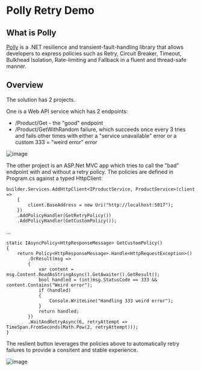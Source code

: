 # Polly Retry Demo


## What is Polly
[Polly](https://github.com/App-vNext/Polly) is a .NET resilience and transient-fault-handling library that allows developers to express policies such as Retry, Circuit Breaker, Timeout, Bulkhead Isolation, Rate-limiting and Fallback in a fluent and thread-safe manner.

## Overview

The solution has 2 projects.

One is a Web API service which has 2 endpoints:

- /Product/Get - the "good" endpoint
- /Product/GetWithRandom failure, which succeeds once every 3 tries and fails other times with either a "service unavailable" error or a custom 333 = "weird error" error

![image](https://user-images.githubusercontent.com/564911/223391366-7298346a-6a4f-4492-a450-3bc7eddbde69.png)

The other project is an ASP.Net MVC app which tries to call the "bad" endpoint with and without a retry policy.
The policies are defined in Program.cs against a typed HttpClient:


```
builder.Services.AddHttpClient<IProductService, ProductService>(client =>
    {
        client.BaseAddress = new Uri("http://localhost:5017");
    })
    .AddPolicyHandler(GetRetryPolicy())
    .AddPolicyHandler(GetCustomPolicy());
```
...
```
static IAsyncPolicy<HttpResponseMessage> GetCustomPolicy()
{
    return Policy<HttpResponseMessage>.Handle<HttpRequestException>()
        .OrResult(msg =>
        {
            var content = msg.Content.ReadAsStringAsync().GetAwaiter().GetResult();
            bool handled = (int)msg.StatusCode == 333 && content.Contains("Weird error");
            if (handled)
            {
                Console.WriteLine("Handling 333 weird error");
            }
            return handled;
        })
        .WaitAndRetryAsync(6, retryAttempt => TimeSpan.FromSeconds(Math.Pow(2, retryAttempt)));
}
```

The reslient button leverages the policies above to automatically retry failures to provide a consitent and stable experience.

![image](https://user-images.githubusercontent.com/564911/223392764-a481c61b-8e03-41a1-a4cd-4cb67403cde2.png)
